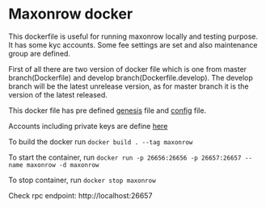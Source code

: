 # Maxonrow docker

This dockerfile is useful for running maxonrow locally and testing purpose. It has some kyc accounts. Some fee settings are set and also maintenance group are defined.

First of all there are two version of docker file which is one from master branch(Dockerfile) and develop branch(Dockerfile.develop). The develop branch will be the latest unrelease version, as for master branch it is the version of the latest released.

This docker file has pre defined [genesis](../tests/config/genesis.json) file and [config](../tests/config/config.toml) file.

Accounts including private keys are define [here](../tests/config/keys.json)

To build the docker run `docker build . --tag maxonrow`

To start the container, run `docker run -p 26656:26656 -p 26657:26657 --name maxonrow -d maxonrow`

To stop container, run `docker stop maxonrow`

Check rpc endpoint: http://localhost:26657
